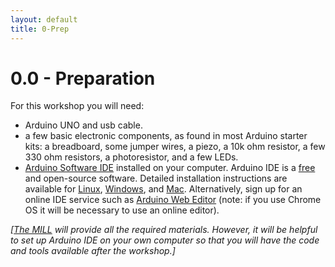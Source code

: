 ```yaml
---
layout: default
title: 0-Prep
---
```


# 0.0 - Preparation 

For this workshop you will need:

- Arduino UNO and usb cable.
- a few basic electronic components, as found in most Arduino starter kits: a breadboard, some jumper wires, a piezo, a 10k ohm resistor, a few 330 ohm resistors, a photoresistor, and a few LEDs.
- [Arduino Software IDE](https://www.arduino.cc/en/Main/Software) installed on your computer. Arduino IDE is a [free](https://www.gnu.org/philosophy/free-sw.en.html) and open-source software. Detailed installation instructions are available for [Linux](https://www.arduino.cc/en/Guide/Linux), [Windows](https://www.arduino.cc/en/Guide/Windows), and [Mac](https://www.arduino.cc/en/Guide/MacOSX). Alternatively, sign up for an online IDE service such as [Arduino Web Editor](https://create.arduino.cc/editor) (note: if you use Chrome OS it will be necessary to use an online editor). 

*[[The MILL](http://mill.lib.uidaho.edu/) will provide all the required materials. However, it will be helpful to set up Arduino IDE on your own computer so that you will have the code and tools available after the workshop.]*

